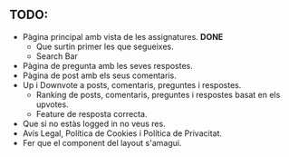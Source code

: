 ## TODO:

- Pàgina principal amb vista de les assignatures. **DONE**
  - Que surtin primer les que segueixes.
  - Search Bar
- Pàgina de pregunta amb les seves respostes.
- Pàgina de post amb els seus comentaris.
- Up i Downvote a posts, comentaris, preguntes i respostes.
  - Ranking de posts, comentaris, preguntes i respostes basat en els upvotes.
  - Feature de resposta correcta.
- Que si no estàs logged in no veus res.
- Avís Legal, Política de Cookies i Política de Privacitat.
- Fer que el component del layout s'amagui.
